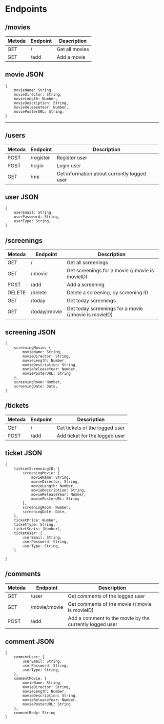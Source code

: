 # Endpoints

## /movies
Metoda | Endpoint | Description |
| -------- |--------  | -------------|
| GET | /        | Get all movies |
| GET | /add     | Add a movie     | 

## movie JSON
```
{
    movieName: String,
    movieDirector: String,
    movieLength: Number,
    movieDescription: String,
    movieReleaseYear: Number,
    moviePosterURL: String,
}
```
--------------------------------

## /users
|Metoda | Endpoint | Description |
|----------|---------| -----------|
| POST | /register | Register user|
| POST | /login | Login user |
| GET|/me | Get information about currently logged user|

## user JSON
```
{
    userEmail: String,
    userPassword: String,
    userType: String,
}
```

## /screenings
|Metoda| Endpoint | Description |
|-------|---------| -----------|
| GET| / | Get all screenings
| GET| /:movie | Get screenings for a movie (/:movie is movieID)
| POST| /add | Add a screening
| DELETE | /delete | Delete a screening, by screening ID
| GET | /today | Get today screenings
| GET | /today/:movie | Get today screenings for a movie (/:movie is movieID)


## screening JSON

```
{
    screeningMovie: {
        movieName: String,
        movieDirector: String,
        movieLength: Number,
        movieDescription: String,
        movieReleaseYear: Number,
        moviePosterURL: String
    },
    screeningRoom: Number,
    screeningDate: Date,
}
```

## /tickets
|Metoda| Endpoint | Description |
|-----------|---------|----------------|
| GET| / | Get tickets of the logged user|
| POST| /add | Add ticket for the logged user|

## ticket JSON
```
{
    ticksetScreeningID: {
        screeningMovie: {
            movieName: String,
            movieDirector: String,
            movieLength: Number,
            movieDescription: String,
            movieReleaseYear: Number,
            moviePosterURL: String
        },
        screeningRoom: Number,
        screeningDate: Date,
    },
    ticketPrice: Number,
    ticketType: String,
    ticketSeats: [Number],
    ticketUser: {
        userEmail: String,
        userPassword: String,
        userType: String,
    }
    
}
```


## /comments
| Metoda| Endpoint | Description |
|---------|---------|----------------|
| GET |/user | Get comments of the logged user|
| GET | /movie/:movie | Get comments of the movie (/:movie is movieID)|
| POST | /add | Add a comment to the movie by the currently logged user|

## comment JSON

```
{
    commentUser: {
        userEmail: String,
        userPassword: String,
        userType: String,
    },
    commentMovie: {
        movieName: String,
        movieDirector: String,
        movieLength: Number,
        movieDescription: String,
        movieReleaseYear: Number,
        moviePosterURL: String
    },
    commentBody: String
}
```
